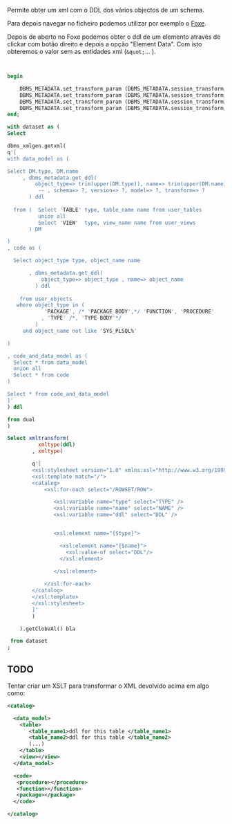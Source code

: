 
Permite obter um xml com o DDL dos vários objectos de um schema.

Para depois navegar no ficheiro podemos utilizar por exemplo o [Foxe](http://www.firstobject.com/dn_editor.htm).
  
Depois de aberto no Foxe podemos obter o ddl de um elemento através de clickar com botão direito e depois a opção "Element Data". Com isto obteremos o valor sem as entidades xml (```&quot;```... ).

```sql


begin

    DBMS_METADATA.set_transform_param (DBMS_METADATA.session_transform, 'SQLTERMINATOR', true);
    DBMS_METADATA.set_transform_param (DBMS_METADATA.session_transform, 'PRETTY', true);
    DBMS_METADATA.set_transform_param (DBMS_METADATA.session_transform, 'SEGMENT_ATTRIBUTES', false);
    DBMS_METADATA.set_transform_param (DBMS_METADATA.session_transform, 'STORAGE', false);
end;

with dataset as (
Select 

dbms_xmlgen.getxml( 
q'[
with data_model as (

Select DM.type, DM.name 
     , dbms_metadata.get_ddl(
         object_type=> trim(upper(DM.type)), name=> trim(upper(DM.name))
          -- , schema=> ?, version=> ?, model=> ?, transform=> ?
       ) ddl
 
  from (  Select 'TABLE' type, table_name name from user_tables
          union all 
          Select 'VIEW'  type, view_name name from user_views
       ) DM 

)
, code as (

  Select object_type type, object_name name 

       , dbms_metadata.get_ddl(
           object_type=> object_type , name=> object_name
         ) ddl 
    
    from user_objects 
   where object_type in (
            'PACKAGE', /* 'PACKAGE BODY',*/ 'FUNCTION', 'PROCEDURE' 
           , 'TYPE' /*, 'TYPE BODY'*/
         )
     and object_name not like 'SYS_PLSQL%'  

) 

, code_and_data_model as (
  Select * from data_model 
  union all 
  Select * from code 
)

Select * from code_and_data_model
]' 
) ddl

from dual 
)

Select xmltransform(
          xmltype(ddl)
        , xmltype(

        q'[
        <xsl:stylesheet version="1.0" xmlns:xsl="http://www.w3.org/1999/XSL/Transform">
        <xsl:template match="/">
        <catalog>
            <xsl:for-each select="/ROWSET/ROW">

               <xsl:variable name="type" select="TYPE" />
               <xsl:variable name="name" select="NAME" />
               <xsl:variable name="ddl" select="DDL" />


               <xsl:element name="{$type}">

                 <xsl:element name="{$name}">
                   <xsl:value-of select="DDL"/>
                 </xsl:element>
               
               </xsl:element>

            </xsl:for-each>
        </catalog>
        </xsl:template>
        </xsl:stylesheet>
        ]'
        )

    ).getClobVAl() bla 

 from dataset 
;
```
## TODO
  
Tentar criar um XSLT para transformar o XML devolvido acima em algo como:
  
```xml
<catalog>

  <data_model>
    <table> 
       <table_name1>ddl for this table </table_name1>
       <table_name2>ddl for this table </table_name2>
       (...)
    </table>
    <view></view>
  </data_model>

  <code>
   <procedure></procedure>
   <function></function> 
   <package></package>  
  </code>  

</catalog>
```
